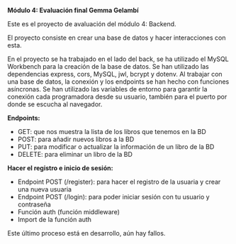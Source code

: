 **Módulo 4: Evaluación final Gemma Gelambí**


Este es el proyecto de avaluación del módulo 4: Backend.

El proyecto consiste en crear una base de datos y hacer interacciones con esta.

En el proyecto se ha trabajado en el lado del back, se ha utilizado el MySQL Workbench para la creación de la base de datos. Se han utilizado las dependencias express, cors, MySQL, jwl, bcrypt y dotenv. Al trabajar con una base de datos, la conexión y los endpoints se han hecho con funciones asíncronas. Se han utilizado las variables de entorno para garantir la conexión cada programadora desde su usuario, también para el puerto por donde se escucha al navegador.



**Endpoints:**

  - GET: que nos muestra la lista de los libros que tenemos en la BD
  - POST: para añadir nuevos libros a la BD
  - PUT: para modificar o actualizar la información de un libro de la BD
  - DELETE: para eliminar un libro de la BD



**Hacer el registro e inicio de sesión:**

  - Endpoint POST (/register): para hacer el registro de la usuaria y crear una nueva usuaria
  - Endpoint POST (/login): para poder iniciar sesión con tu usuario y contraseña
  - Función auth (función middleware)
  - Import de la función auth

Este último proceso está en desarrollo, aún hay fallos.
